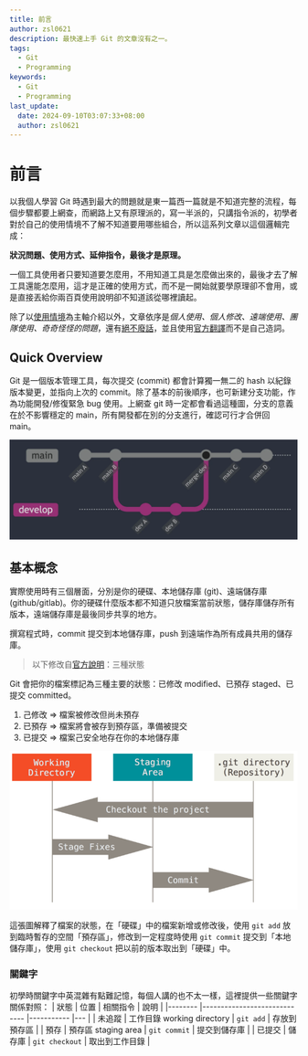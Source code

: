 ```yaml
---
title: 前言
author: zsl0621
description: 最快速上手 Git 的文章沒有之一。
tags:
  - Git
  - Programming
keywords:
  - Git
  - Programming
last_update:
  date: 2024-09-10T03:07:33+08:00
  author: zsl0621
---
```


# 前言

以我個人學習 Git 時遇到最大的問題就是東一篇西一篇就是不知道完整的流程，每個步驟都要上網查，而網路上又有原理派的，寫一半派的，只講指令派的，初學者對於自己的使用情境不了解不知道要用哪些組合，所以這系列文章以這個邏輯完成：

**狀況問題、使用方式、延伸指令，最後才是原理。**

一個工具使用者只要知道要怎麼用，不用知道工具是怎麼做出來的，最後才去了解工具還能怎麼用，這才是正確的使用方式，而不是一開始就要學原理卻不會用，或是直接丟給你兩百頁使用說明卻不知道該從哪裡讀起。

除了以<u>使用情境</u>為主軸介紹以外，文章依序是*個人使用、個人修改、遠端使用、團隊使用、奇奇怪怪的問題*，還有<u>絕不廢話</u>，並且使用[官方翻譯](https://git-scm.com/book/zh/v2)而不是自己造詞。

## Quick Overview
Git 是一個版本管理工具，每次提交 (commit) 都會計算獨一無二的 hash 以紀錄版本變更，並指向上次的 commit。除了基本的前後順序，也可新建分支功能，作為功能開發/修復緊急 bug 使用。上網查 git 時一定都會看過這種圖，分支的意義在於不影響穩定的 main，所有開發都在別的分支進行，確認可行才合併回 main。

![Git branch](branch.webp "Git branch")

## 基本概念
實際使用時有三個層面，分別是你的硬碟、本地儲存庫 (git)、遠端儲存庫 (github/gitlab)。你的硬碟什麼版本都不知道只放檔案當前狀態，儲存庫儲存所有版本，遠端儲存庫是最後同步共享的地方。

撰寫程式時，commit 提交到本地儲存庫，push 到遠端作為所有成員共用的儲存庫。

> 以下修改自[官方說明](https://git-scm.com/book/zh-tw/v2/%E9%96%8B%E5%A7%8B-Git-%E5%9F%BA%E7%A4%8E%E8%A6%81%E9%BB%9E)：三種狀態   

Git 會把你的檔案標記為三種主要的狀態：已修改 modified、已預存 staged、已提交  committed。 
1. 己修改 => 檔案被修改但尚未預存
2. 已預存 => 檔案將會被存到預存區，準備被提交
3. 已提交 => 檔案己安全地存在你的本地儲存庫

![Git 檔案狀態](areas.png "Git 檔案狀態")

這張圖解釋了檔案的狀態，在「硬碟」中的檔案新增或修改後，使用 `git add` 放到臨時暫存的空間「預存區」，修改到一定程度時使用 `git commit` 提交到「本地儲存庫」，使用 `git checkout` 把以前的版本取出到「硬碟」中。



### 關鍵字
初學時關鍵字中英混雜有點難記憶，每個人講的也不太一樣，這裡提供一些關鍵字關係對照：
| 狀態 	| 位置                         	| 相關指令 	|   說明    |
|--------	|-----------------------------	|-----------	|---	|
| 未追蹤 	| 工作目錄 working directory 	| `git add` 	| 存放到預存區  	|
| 預存   	| 預存區 staging area      	| `git commit` 	| 提交到儲存庫	|
| 已提交 	| 儲存庫                   	  | `git checkout` | 取出到工作目錄	|